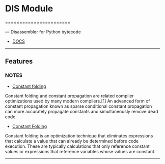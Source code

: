 # DIS Module
=======================

— Disassembler for Python bytecode

- [DOCS](https://docs.python.org/3.8/library/dis.html?highlight=dis#module-dis)


-----------------------------------------------------------------------------------------------------

## Features


### NOTES

- [Constant folding](https://en.wikipedia.org/wiki/Constant_folding)

Constant folding and constant propagation are related compiler optimizations used by many modern compilers.[1] An advanced form of constant propagation known as sparse conditional constant propagation can more accurately propagate constants and simultaneously remove dead code.

- [Constant Folding](https://cran.r-project.org/web/packages/rco/vignettes/opt-constant-folding.html)

Constant folding is an optimization technique that eliminates expressions that calculate a value that can already be determined before code execution. These are typically calculations that only reference constant values or expressions that reference variables whose values are constant.

-----------------------------------------------------------------------------------------------------